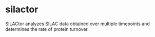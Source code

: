 # silactor
SILACtor analyzes SILAC data obtained over multiple timepoints and determines the rate of protein turnover.
